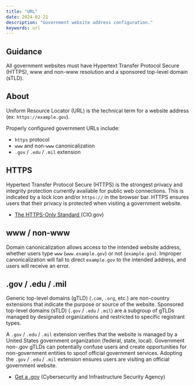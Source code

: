 ```yaml
---
title: "URL"
date: 2024-02-21
description: "Government website address configuration."
keywords: url
---
```


## Guidance

All government websites must have Hypertext Transfer Protocol Secure (HTTPS), www and non-www resolution and a sponsored top-level domain (sTLD).

## About

Uniform Resource Locator (URL) is the technical term for a website address (ex: `https://example.gov`).

Properly configured government URLs include:

* `https` protocol
* `www` and non-`www` canonicalization
* `.gov` / `.edu` / `.mil` extension

## HTTPS

Hypertext Transfer Protocol Secure (HTTPS) is the strongest privacy and integrity protection currently available for public web connections. This is indicated by a lock icon and/or `https://` in the browser bar. HTTPS ensures users that their privacy is protected when visiting a government website.

* [The HTTPS-Only Standard ](https://https.cio.gov/) (CIO.gov)

## www / non-www

Domain canonicalization allows access to the intended website address, whether users type `www` (`www.example.gov`) or not (`example.gov`). Improper canonicalization will fail to direct `example.gov` to the intended address, and users will receive an error.

## .gov / .edu / .mil

Generic top-level domains (gTLD) (`.com`, `.org`, etc.) are non-country extensions that indicate the purpose or source of the website. Sponsored top-level domains (sTLD) (`.gov` / `.edu` / `.mil`) are a subgroup of gTLDs managed by designated organizations and restricted to specific registrant types.

A `.gov` / `.edu` / `.mil` extension verifies that the website is managed by a United States government organization (federal, state, local). Government non-.gov gTLDs can potentially confuse users and create opportunities for non-government entities to spoof official government services. Adopting the `.gov` / `.edu` / `.mil` extension ensures users are visiting an official government website.

* [Get a .gov](https://get.gov/) (Cybersecurity and Infrastructure Security Agency)